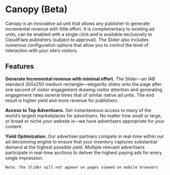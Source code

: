 # Canopy (Beta)

Canopy is an innovative ad unit that allows any publisher to generate incremental revenue with little effort. It is complementary to existing ad units, can be enabled with a single click and is available exclusively to CloudFlare publishers (subject to approval).  The Slider also includes numerous configuration options that allow you to control the level of interaction with your site’s visitors. 
    
## Features


**Generate Incremental revenue with minimal effort.**  The Slider—an IAB standard 300x250 medium rectangle—elegantly slides onto the page after one second of visitor engagement drawing visitor attention and generating engagement rates several times that of similar native ad units. The end result is higher yield and more revenue for publishers. 


**Access to Top Advertisers.**  Get instantaneous access to many of the world’s largest marketplaces for advertisers. No matter how small or large, or broad or niche your website is—we have advertisers appropriate for your content.


**Yield Optimization.**   Our advertiser partners compete in real-time within our ad decisioning engine to ensure that your inventory captures substantial demand at the highest possible yield. Multiple relevant advertisers participate in real-time auctions to deliver the highest paying ads for every single impression.


    Note: the Slider will not appear on pages viewed on mobile browsers

